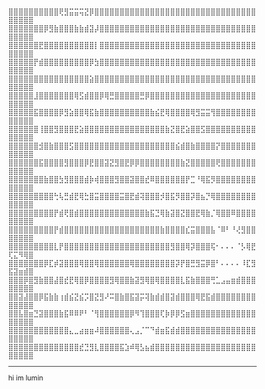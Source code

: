 
⣿⣿⣿⣿⣿⣿⣿⣿⣿⣿⢟⣻⣭⣭⢭⣝⡿⣿⣿⣿⣿⣿⣿⣿⣿⣿⣿⣿⣿⣿⣿⣿⣿⣿⣿⣿⣿⣿⣿⣿⣿⣿⣿⣿⣿⣿⣿⣿⣿⣿⣿⣿⣿⣿
⣿⣿⣿⣿⣿⣿⣿⡿⣻⣷⣿⣿⣿⣷⣷⣾⣽⡼⣿⣿⣿⣿⣿⣿⣿⣿⣿⣿⣿⣿⣿⣿⣿⣿⣿⣿⣿⣿⣿⣿⣿⣿⣿⣿⣿⣿⣿⣿⣿⣿⣿⣿⣿⣿
⣿⣿⣿⣿⣿⣿⣟⣿⣿⣿⣿⣿⣿⣿⣿⣿⣿⡇⣿⣿⣿⣿⣿⣿⣿⣿⣿⣿⣿⣿⣿⣿⣿⣿⣿⣿⣿⣿⣿⣿⣿⣿⣿⣿⣿⣿⣿⣿⣿⣿⣿⣿⣿⣿
⣿⣿⣿⣿⣿⡟⣾⣿⣿⣿⣿⣿⣿⣿⣿⣿⡿⣳⣿⣿⣿⣿⣿⣿⣿⣿⣿⣿⣿⣿⣿⣿⣿⣿⣿⣿⣿⣿⣿⣿⣿⣿⣿⣿⣿⣿⣿⣿⣿⣿⣿⣿⣿⣿
⣿⣿⣿⣿⣿⣿⣿⣿⣿⣿⣿⣿⣿⣿⣿⣿⣵⣿⣿⣿⣿⣿⣿⣿⣿⣿⣿⣿⣿⣿⣿⣿⣿⣿⣿⣿⣿⣿⣿⣿⣿⣿⣿⣿⣿⣿⣿⣿⣿⣿⣿⣿⣿⣿
⣿⣿⣿⣿⣿⣸⣿⣿⣿⣿⣿⣿⣿⢿⣫⣾⣿⣿⡿⢿⣛⣿⣿⣿⣿⣿⣛⡿⣿⣿⣿⣿⣿⣿⣿⣿⣿⣿⣿⣿⣿⣿⣿⣿⣿⣿⣿⣿⣿⣿⣿⣿⣿⣿
⣿⣿⣿⣿⣿⣯⣿⣿⣿⣿⡿⣻⣵⣿⣿⢿⣯⣷⣿⣿⣿⣿⣿⣿⣿⣿⣿⣿⣷⣮⣟⢿⣿⣿⣿⣿⢿⣻⣭⣭⢻⣿⣿⣿⣿⣿⣿⣿⣿⣿⣿⣿⣿⣿
⣿⣿⣿⣿⣿⣿⢸⣿⣿⣻⣿⣿⣿⣟⣵⣿⣿⣿⣿⣿⣿⣿⣿⣿⣿⣿⣿⣿⣿⣿⣿⣷⣝⣿⣟⣵⣿⣿⣫⣿⣿⣿⣿⣿⣿⣿⣿⣿⣿⣿⣿⣿⣿⣿
⣿⣿⣿⣿⣿⣿⣺⣿⣷⣿⣿⣿⣫⣿⣿⣿⣿⣿⣿⣿⣿⣿⣿⣿⣿⣿⣿⣿⣿⣿⣿⣿⣿⣮⣾⣿⣷⣿⣿⣿⣿⡝⣿⣿⣿⣿⣿⣿⣿⣿⣿⣿⣿⣿
⣿⣿⣿⣿⣿⣿⣯⣿⣿⣿⣿⣻⣿⣿⣿⡿⣟⣿⣿⣽⣝⣻⣿⣟⡿⡿⣿⣿⣿⣿⣿⣿⣿⣿⣷⣝⣿⣿⣿⣿⣿⢟⣿⣿⣿⣿⣿⣿⣿⣿⣿⣿⣿⣿
⣿⣿⣿⣿⣿⣿⣿⣷⣿⣿⣳⣻⣿⣿⣿⣾⡷⢾⣿⣿⣿⣻⣿⣿⣽⣿⣿⣞⠿⣿⣿⣿⣿⣿⣿⡟⣉⠘⢿⣯⡻⣿⣿⣿⣿⣿⣿⣿⣿⣿⣿⣿⣿⣿
⣿⣿⣿⣿⣿⣿⣿⣿⣿⢓⢧⣛⣾⣟⢿⣓⣿⣭⣿⣿⣿⣿⣭⣿⣟⣾⢽⣿⣿⣿⡺⣿⣯⡻⣿⣿⡽⣿⣦⡙⢿⣿⣿⣿⣿⣿⣿⣿⣿⣿⣿⣿⣿⣿
⣿⣿⣿⣿⣿⣿⣿⣿⣿⡟⣾⢟⣿⣾⣿⣿⣿⣿⣿⣿⣿⣿⣿⣿⣿⣿⣿⣷⣯⣙⢿⣷⣽⣿⣝⣿⣿⣟⢿⣷⡈⢿⣿⣿⠿⣿⣿⣿⣿⣿⣿⣿⣿⣿
⣿⣿⣿⣿⣿⣿⣿⣿⣿⡟⣾⣿⣿⣿⣿⣿⣿⣿⣿⣿⣿⣿⣿⣿⣿⣿⣿⣿⣿⣿⣷⣿⣿⣿⣿⣎⣭⣿⣿⣿⣧⠈⠿⠃⠘⢜⣻⣿⣿⣿⣿⣿⣿⣿
⣿⣿⣿⣿⣿⣿⣿⣿⣿⣇⡟⣿⣿⣿⣿⣿⣿⣿⣿⣿⣿⣿⣿⣿⣿⣿⣿⣿⣿⣿⣿⣿⣻⣿⣿⢿⡽⣿⣿⣿⢯⠂⠄⠄⠄⠈⡣⢿⣟⢏⣍⠻⢿⣿
⣿⣿⣿⣿⣿⣿⣿⡿⣏⡾⣽⣿⣿⣿⢿⣿⣿⢿⣿⣿⣿⣿⣿⣿⢿⣿⣿⣿⣿⣿⣿⣿⣿⡽⡟⣿⣛⣻⣭⡿⣿⠃⠄⠄⠄⠄⠸⣏⣻⣯⣽⣶⣾⣿
⣿⣿⣿⡿⣿⣻⣷⣿⣿⣼⣿⣞⣟⢿⣿⡿⣿⣿⣿⣿⣻⢿⣿⣿⣷⣽⣻⢿⣿⢿⣿⣿⣿⣿⣇⣯⣷⣿⣿⣿⢛⣁⣠⣤⣶⣾⣿⣿⣿⣿⣿⣿⣿⣿
⣿⣿⣽⣼⣿⣿⡿⣯⣷⣷⢰⣾⣮⣝⣮⡩⣿⣝⣻⠜⠭⣿⣷⣿⣯⣽⡭⢽⣷⣾⣾⣿⣽⣾⣿⣿⣿⢿⣟⣯⣾⣿⣿⣿⣿⣿⣿⣿⣿⣿⣿⣿⣿⣿
⣿⣿⣧⣿⣶⣙⣽⣿⣿⣿⣷⣯⠿⠿⠟⠃⠈⢻⣿⣿⣿⣿⣿⣿⡿⠻⢹⣿⣿⣿⢏⡷⡿⡿⣫⣶⣿⣿⣿⣿⣿⣿⣿⣿⣿⣿⣿⣿⣿⣿⣿⣿⣿⣿
⣿⣿⣿⣿⣿⣿⣿⣿⣿⣿⣿⣿⣄⣀⣴⣶⣶⠼⣿⣿⣿⣿⣿⣿⢄⣠⡈⠉⠙⣾⣶⣯⣾⣾⣿⣿⣿⣿⣿⣿⣿⣿⣿⣿⣿⣿⣿⣿⣿⣿⣿⣿⣿⣿
⣿⣿⣿⣿⣿⣿⣿⣿⣿⣿⣿⣿⣿⣿⣞⣙⣻⣇⣿⣿⣿⣿⣯⣱⠾⢿⣣⣦⣾⣿⣿⣿⣿⣿⣿⣿⣿⣿⣿⣿⣿⣿⣿⣿⣿⣿⣿⣿⣿⣿⣿⣿⣿⣿

------------------------------------------------
 
  hi im lumin
 
 
